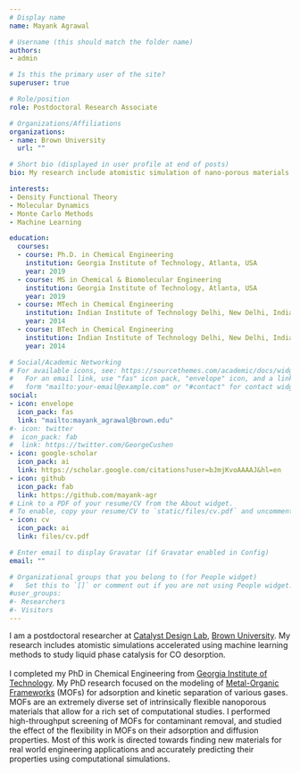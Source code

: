 ```yaml
---
# Display name
name: Mayank Agrawal

# Username (this should match the folder name)
authors:
- admin

# Is this the primary user of the site?
superuser: true

# Role/position
role: Postdoctoral Research Associate

# Organizations/Affiliations
organizations:
- name: Brown University
  url: ""

# Short bio (displayed in user profile at end of posts)
bio: My research include atomistic simulation of nano-porous materials for separation and catalysis.

interests:
- Density Functional Theory
- Molecular Dynamics
- Monte Carlo Methods
- Machine Learning

education:
  courses:
  - course: Ph.D. in Chemical Engineering
    institution: Georgia Institute of Technology, Atlanta, USA
    year: 2019
  - course: MS in Chemical & Biomolecular Engineering
    institution: Georgia Institute of Technology, Atlanta, USA
    year: 2019
  - course: MTech in Chemical Engineering
    institution: Indian Institute of Technology Delhi, New Delhi, India
    year: 2014
  - course: BTech in Chemical Engineering
    institution: Indian Institute of Technology Delhi, New Delhi, India
    year: 2014

# Social/Academic Networking
# For available icons, see: https://sourcethemes.com/academic/docs/widgets/#icons
#   For an email link, use "fas" icon pack, "envelope" icon, and a link in the
#   form "mailto:your-email@example.com" or "#contact" for contact widget.
social:
- icon: envelope
  icon_pack: fas
  link: "mailto:mayank_agrawal@brown.edu"
#- icon: twitter
#  icon_pack: fab
#  link: https://twitter.com/GeorgeCushen
- icon: google-scholar
  icon_pack: ai
  link: https://scholar.google.com/citations?user=bJmjKvoAAAAJ&hl=en
- icon: github
  icon_pack: fab
  link: https://github.com/mayank-agr
# Link to a PDF of your resume/CV from the About widget.
# To enable, copy your resume/CV to `static/files/cv.pdf` and uncomment the lines below.
- icon: cv
  icon_pack: ai
  link: files/cv.pdf

# Enter email to display Gravatar (if Gravatar enabled in Config)
email: ""

# Organizational groups that you belong to (for People widget)
#   Set this to `[]` or comment out if you are not using People widget.
#user_groups:
#- Researchers
#- Visitors
---
```


I am a postdoctoral researcher at [Catalyst Design Lab](https://www.brown.edu/Departments/Engineering/Labs/Peterson/), [Brown University](https://www.brown.edu/academics/engineering/). My research includes atomistic simulations accelerated using machine learning methods to study liquid phase catalysis for CO desorption.<br><br>
I completed my PhD in Chemical Engineering from [Georgia Institute of Technology](https://chbe.gatech.edu/). My PhD research focused on the modeling of [Metal-Organic Frameworks](https://en.wikipedia.org/wiki/Metal%E2%80%93organic_framework/) (MOFs) for adsorption and kinetic separation of various gases. MOFs are an extremely diverse set of intrinsically flexible nanoporous materials that allow for a rich set of computational studies. I performed high-throughput screening of MOFs for contaminant removal, and studied the effect of the flexibility in MOFs on their adsorption and diffusion properties. Most of this work is directed towards finding new materials for real world engineering applications and accurately predicting their properties using computational simulations.
